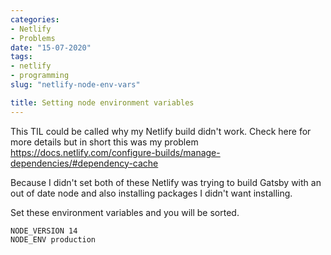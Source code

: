 ```yaml
---
categories:
- Netlify
- Problems
date: "15-07-2020"
tags:
- netlify
- programming
slug: "netlify-node-env-vars"

title: Setting node environment variables
---
```

This TIL could be called why my Netlify build didn't work.
Check here for more details but in short this was my problem
https://docs.netlify.com/configure-builds/manage-dependencies/#dependency-cache

Because I didn't set both of these Netlify was trying to build Gatsby with an out of date node and also installing packages I didn't want installing.

Set these environment variables and you will be sorted.
```
NODE_VERSION 14
NODE_ENV production
```
